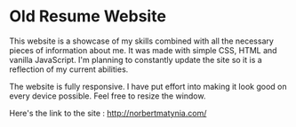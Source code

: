 # Old Resume Website
This website is a showcase of my skills combined with all the necessary pieces of information about me. It was made with simple CSS, HTML and vanilla JavaScript. I'm planning to constantly update the site so it is a reflection of my current abilities.



The website is fully responsive. I have put effort into making it look good on every device possible. Feel free to resize the window.

Here's the link to the site : http://norbertmatynia.com/
